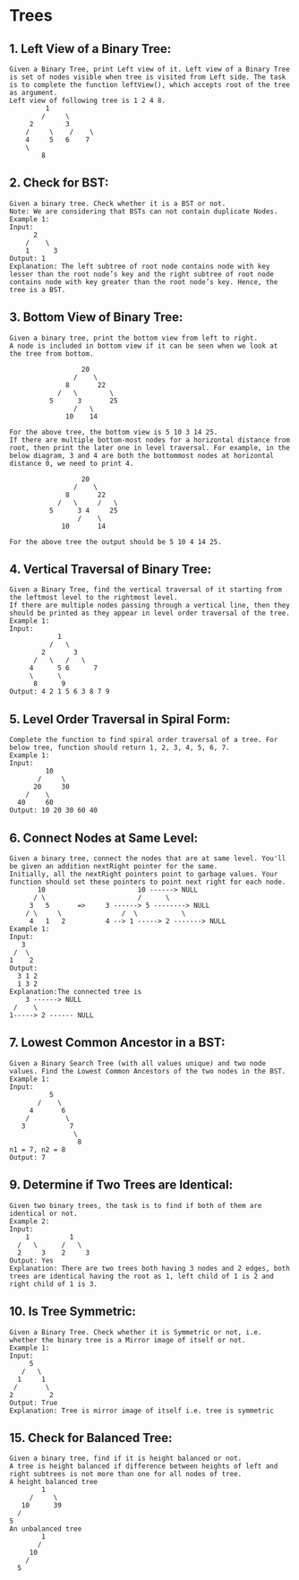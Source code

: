 # Trees

## 1. Left View of a Binary Tree:
    Given a Binary Tree, print Left view of it. Left view of a Binary Tree is set of nodes visible when tree is visited from Left side. The task is to complete the function leftView(), which accepts root of the tree as argument.
    Left view of following tree is 1 2 4 8.
             1
            /     \
         2        3
        /     \    /    \
        4     5   6    7
        \
            8   
        
## 2. Check for BST:
    Given a binary tree. Check whether it is a BST or not.
    Note: We are considering that BSTs can not contain duplicate Nodes.
    Example 1:
    Input:
          2
        /    \
        1      3
    Output: 1 
    Explanation: The left subtree of root node contains node with key lesser than the root node’s key and the right subtree of root node contains node with key greater than the root node’s key. Hence, the tree is a BST.

## 3. Bottom View of Binary Tree:
    Given a binary tree, print the bottom view from left to right.
    A node is included in bottom view if it can be seen when we look at the tree from bottom.

                      20
                    /    \
                  8       22
                /   \        \
              5      3       25
                    /   \      
                  10    14

    For the above tree, the bottom view is 5 10 3 14 25.
    If there are multiple bottom-most nodes for a horizontal distance from root, then print the later one in level traversal. For example, in the below diagram, 3 and 4 are both the bottommost nodes at horizontal distance 0, we need to print 4.

                      20
                    /    \
                  8       22
                /   \     /   \
              5      3 4     25
                     /    \      
                 10       14

    For the above tree the output should be 5 10 4 14 25.

## 4. Vertical Traversal of Binary Tree:
    Given a Binary Tree, find the vertical traversal of it starting from the leftmost level to the rightmost level.
    If there are multiple nodes passing through a vertical line, then they should be printed as they appear in level order traversal of the tree.
    Example 1:
    Input:
                1
              /   \
            2       3
          /   \   /   \
         4      5 6      7
         \      \
          8      9           
    Output: 4 2 1 5 6 3 8 7 9 

## 5. Level Order Traversal in Spiral Form:
    Complete the function to find spiral order traversal of a tree. For below tree, function should return 1, 2, 3, 4, 5, 6, 7.
    Example 1:
    Input:
             10
           /     \
          20     30
        /    \
      40     60
    Output: 10 20 30 60 40 

## 6. Connect Nodes at Same Level:
    Given a binary tree, connect the nodes that are at same level. You'll be given an addition nextRight pointer for the same.
    Initially, all the nextRight pointers point to garbage values. Your function should set these pointers to point next right for each node.
           10                       10 ------> NULL
          / \                       /      \
         3   5       =>     3 ------> 5 --------> NULL
        / \     \               /  \           \
         4   1   2          4 --> 1 -----> 2 -------> NULL
    Example 1:
    Input:
       3
     /  \
    1    2
    Output:
      3 1 2
      1 3 2
    Explanation:The connected tree is
        3 ------> NULL
     /    \
    1-----> 2 ------ NULL

## 7. Lowest Common Ancestor in a BST:
    Given a Binary Search Tree (with all values unique) and two node values. Find the Lowest Common Ancestors of the two nodes in the BST.
    Example 1:
    Input:
              5
           /    \
         4       6
        /         \
       3           7
                    \
                     8
    n1 = 7, n2 = 8
    Output: 7

## 9. Determine if Two Trees are Identical:
    Given two binary trees, the task is to find if both of them are identical or not. 
    Example 2:
    Input:
        1          1
      /   \      /   \
      2     3    2     3
    Output: Yes
    Explanation: There are two trees both having 3 nodes and 2 edges, both trees are identical having the root as 1, left child of 1 is 2 and right child of 1 is 3.

## 10. Is Tree Symmetric:
    Given a Binary Tree. Check whether it is Symmetric or not, i.e. whether the binary tree is a Mirror image of itself or not.
    Example 1:
    Input:
         5
       /   \
      1     1
     /       \
    2         2
    Output: True
    Explanation: Tree is mirror image of itself i.e. tree is symmetric

## 15. Check for Balanced Tree:
    Given a binary tree, find if it is height balanced or not. 
    A tree is height balanced if difference between heights of left and right subtrees is not more than one for all nodes of tree. 
    A height balanced tree
            1
         /     \
       10      39
      /
    5
    An unbalanced tree
            1
           /    
         10   
        /
      5